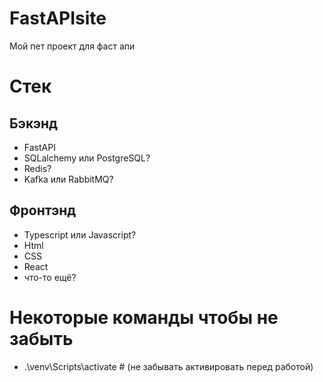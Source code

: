 # FastAPIsite
Мой пет проект для фаст апи

# Стек
## Бэкэнд 
- FastAPI
- SQLalchemy или PostgreSQL?
- Redis?
- Kafka или RabbitMQ?

## Фронтэнд
- Typescript или Javascript?
- Html
- CSS
- React
- что-то ещё?

# Некоторые команды чтобы не забыть
- .\venv\Scripts\activate # (не забывать активировать перед работой)